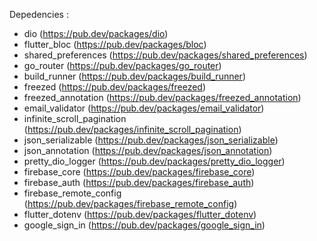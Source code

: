Depedencies : 
- dio (https://pub.dev/packages/dio)
- flutter_bloc (https://pub.dev/packages/bloc)
- shared_preferences (https://pub.dev/packages/shared_preferences)
- go_router (https://pub.dev/packages/go_router)
- build_runner (https://pub.dev/packages/build_runner)
- freezed (https://pub.dev/packages/freezed)
- freezed_annotation (https://pub.dev/packages/freezed_annotation)
- email_validator (https://pub.dev/packages/email_validator)
- infinite_scroll_pagination (https://pub.dev/packages/infinite_scroll_pagination)
- json_serializable (https://pub.dev/packages/json_serializable)
- json_annotation (https://pub.dev/packages/json_annotation)
- pretty_dio_logger (https://pub.dev/packages/pretty_dio_logger)
- firebase_core (https://pub.dev/packages/firebase_core)
- firebase_auth (https://pub.dev/packages/firebase_auth)
- firebase_remote_config (https://pub.dev/packages/firebase_remote_config)
- flutter_dotenv (https://pub.dev/packages/flutter_dotenv)
- google_sign_in (https://pub.dev/packages/google_sign_in)